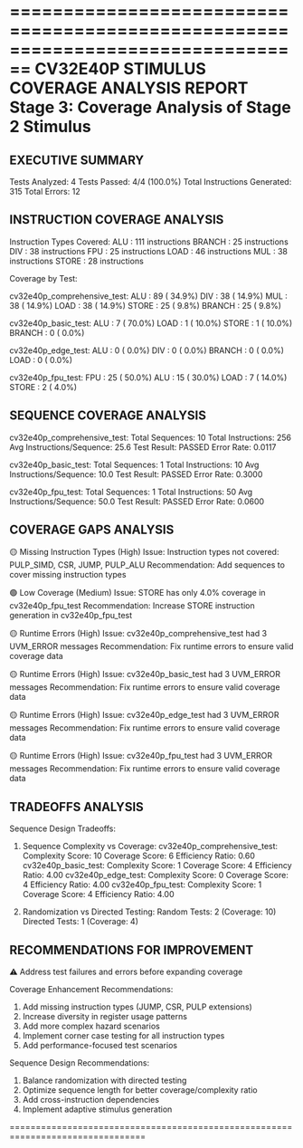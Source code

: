 ================================================================================
CV32E40P STIMULUS COVERAGE ANALYSIS REPORT
Stage 3: Coverage Analysis of Stage 2 Stimulus
================================================================================

EXECUTIVE SUMMARY
----------------------------------------
Tests Analyzed: 4
Tests Passed: 4/4 (100.0%)
Total Instructions Generated: 315
Total Errors: 12

INSTRUCTION COVERAGE ANALYSIS
----------------------------------------
Instruction Types Covered:
  ALU         :    111 instructions
  BRANCH      :     25 instructions
  DIV         :     38 instructions
  FPU         :     25 instructions
  LOAD        :     46 instructions
  MUL         :     38 instructions
  STORE       :     28 instructions

Coverage by Test:

  cv32e40p_comprehensive_test:
    ALU         :   89 ( 34.9%)
    DIV         :   38 ( 14.9%)
    MUL         :   38 ( 14.9%)
    LOAD        :   38 ( 14.9%)
    STORE       :   25 (  9.8%)
    BRANCH      :   25 (  9.8%)

  cv32e40p_basic_test:
    ALU         :    7 ( 70.0%)
    LOAD        :    1 ( 10.0%)
    STORE       :    1 ( 10.0%)
    BRANCH      :    0 (  0.0%)

  cv32e40p_edge_test:
    ALU         :    0 (  0.0%)
    DIV         :    0 (  0.0%)
    BRANCH      :    0 (  0.0%)
    LOAD        :    0 (  0.0%)

  cv32e40p_fpu_test:
    FPU         :   25 ( 50.0%)
    ALU         :   15 ( 30.0%)
    LOAD        :    7 ( 14.0%)
    STORE       :    2 (  4.0%)

SEQUENCE COVERAGE ANALYSIS
----------------------------------------

  cv32e40p_comprehensive_test:
    Total Sequences: 10
    Total Instructions: 256
    Avg Instructions/Sequence: 25.6
    Test Result: PASSED
    Error Rate: 0.0117

  cv32e40p_basic_test:
    Total Sequences: 1
    Total Instructions: 10
    Avg Instructions/Sequence: 10.0
    Test Result: PASSED
    Error Rate: 0.3000

  cv32e40p_fpu_test:
    Total Sequences: 1
    Total Instructions: 50
    Avg Instructions/Sequence: 50.0
    Test Result: PASSED
    Error Rate: 0.0600

COVERAGE GAPS ANALYSIS
----------------------------------------

🟡 Missing Instruction Types (High)
  Issue: Instruction types not covered: PULP_SIMD, CSR, JUMP, PULP_ALU
  Recommendation: Add sequences to cover missing instruction types

🟢 Low Coverage (Medium)
  Issue: STORE has only 4.0% coverage in cv32e40p_fpu_test
  Recommendation: Increase STORE instruction generation in cv32e40p_fpu_test

🟡 Runtime Errors (High)
  Issue: cv32e40p_comprehensive_test had 3 UVM_ERROR messages
  Recommendation: Fix runtime errors to ensure valid coverage data

🟡 Runtime Errors (High)
  Issue: cv32e40p_basic_test had 3 UVM_ERROR messages
  Recommendation: Fix runtime errors to ensure valid coverage data

🟡 Runtime Errors (High)
  Issue: cv32e40p_edge_test had 3 UVM_ERROR messages
  Recommendation: Fix runtime errors to ensure valid coverage data

🟡 Runtime Errors (High)
  Issue: cv32e40p_fpu_test had 3 UVM_ERROR messages
  Recommendation: Fix runtime errors to ensure valid coverage data

TRADEOFFS ANALYSIS
----------------------------------------
Sequence Design Tradeoffs:

1. Sequence Complexity vs Coverage:
   cv32e40p_comprehensive_test:
     Complexity Score: 10
     Coverage Score: 6
     Efficiency Ratio: 0.60
   cv32e40p_basic_test:
     Complexity Score: 1
     Coverage Score: 4
     Efficiency Ratio: 4.00
   cv32e40p_edge_test:
     Complexity Score: 0
     Coverage Score: 4
     Efficiency Ratio: 4.00
   cv32e40p_fpu_test:
     Complexity Score: 1
     Coverage Score: 4
     Efficiency Ratio: 4.00

2. Randomization vs Directed Testing:
   Random Tests: 2 (Coverage: 10)
   Directed Tests: 1 (Coverage: 4)

RECOMMENDATIONS FOR IMPROVEMENT
----------------------------------------
⚠️  Address test failures and errors before expanding coverage

Coverage Enhancement Recommendations:
1. Add missing instruction types (JUMP, CSR, PULP extensions)
2. Increase diversity in register usage patterns
3. Add more complex hazard scenarios
4. Implement corner case testing for all instruction types
5. Add performance-focused test scenarios

Sequence Design Recommendations:
1. Balance randomization with directed testing
2. Optimize sequence length for better coverage/complexity ratio
3. Add cross-instruction dependencies
4. Implement adaptive stimulus generation

================================================================================